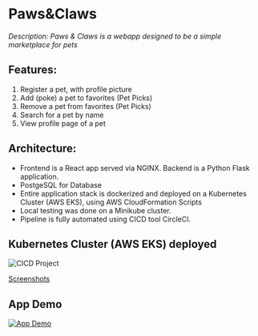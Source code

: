 # Paws&Claws
_Description: Paws & Claws is a webapp designed to be a simple marketplace for pets_

## Features: 
1. Register a pet, with profile picture
2. Add (poke) a pet to favorites (Pet Picks)
3. Remove a pet from favorites (Pet Picks)
4. Search for a pet by name
5. View profile page of a pet 

## Architecture: 

 - Frontend is a React app served via NGINX. Backend is a Python Flask application.
 - PostgeSQL for Database
 - Entire application stack is dockerized and deployed on a Kubernetes Cluster (AWS EKS), using AWS CloudFormation Scripts
 - Local testing was done on a Minikube cluster.
 - Pipeline is fully automated using CICD tool CircleCI. 

## Kubernetes Cluster (AWS EKS) deployed
![CICD Project](AWS_EKS_Cluster_Deployed.png)

[Screenshots](https://github.com/tomlui2010/pawsandclaws/blob/witheks/uploads/ST.jpeg)
## App Demo
[![App Demo](App_Demo.gif)](https://github.com/tomlui2010/pppcalculator/raw/main/App_Demo.mov)



